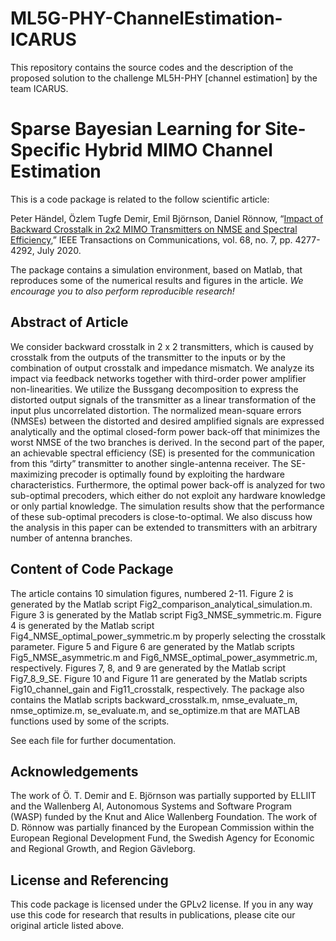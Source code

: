 # ML5G-PHY-ChannelEstimation-ICARUS
This repository contains the source codes and the description of the proposed solution to the challenge ML5H-PHY [channel estimation] by the team ICARUS. 

Sparse Bayesian Learning for Site-Specific Hybrid MIMO Channel Estimation
==================

This is a code package is related to the follow scientific article:

Peter Händel, Özlem Tugfe Demir, Emil Björnson, Daniel Rönnow, “[Impact of Backward Crosstalk in 2x2 MIMO Transmitters on NMSE and Spectral Efficiency](https://arxiv.org/pdf/1912.08528.pdf),” IEEE Transactions on Communications, vol. 68, no. 7, pp. 4277-4292, July 2020.

The package contains a simulation environment, based on Matlab, that reproduces some of the numerical results and figures in the article. *We encourage you to also perform reproducible research!*


## Abstract of Article

We consider backward crosstalk in 2 x 2 transmitters, which is caused by crosstalk from the outputs of the transmitter to the inputs or by the combination of output crosstalk and impedance mismatch. We analyze its impact via feedback networks together with third-order power amplifier non-linearities. We utilize the Bussgang decomposition to express the distorted output signals of the transmitter as a linear transformation of the input plus uncorrelated distortion. The normalized mean-square errors (NMSEs) between the distorted and desired amplified signals are expressed analytically and the optimal closed-form power back-off that minimizes the worst NMSE of the two branches is derived. In the second part of the paper, an achievable spectral efficiency (SE) is presented for the communication from this “dirty” transmitter to another single-antenna receiver. The SE-maximizing precoder is optimally found by exploiting the hardware characteristics. Furthermore, the optimal power back-off is analyzed for two sub-optimal precoders, which either do not exploit any hardware knowledge or only partial knowledge. The simulation results show that the performance of these sub-optimal precoders is close-to-optimal. We also discuss how the analysis in this paper can be extended to transmitters with an arbitrary number of antenna branches.


## Content of Code Package

The article contains 10 simulation figures, numbered 2-11. Figure 2 is generated by the Matlab script Fig2_comparison_analytical_simulation.m. Figure 3 is generated by the Matlab script Fig3_NMSE_symmetric.m. Figure 4 is generated by the Matlab script Fig4_NMSE_optimal_power_symmetric.m by properly selecting the crosstalk parameter. Figure 5 and Figure 6 are generated by the Matlab scripts Fig5_NMSE_asymmetric.m and Fig6_NMSE_optimal_power_asymmetric.m, respectively. Figures 7, 8, and 9 are generated by the Matlab script Fig7_8_9_SE. Figure 10 and Figure 11 are generated by the Matlab scripts Fig10_channel_gain and Fig11_crosstalk, respectively. The package also contains the Matlab scripts backward_crosstalk.m, nmse_evaluate_m, nmse_optimize.m, se_evaluate.m, and se_optimize.m that are MATLAB functions used by some of the scripts.

See each file for further documentation.


## Acknowledgements

The work of Ö. T. Demir and E. Björnson was partially supported by ELLIIT and the Wallenberg AI, Autonomous Systems and Software Program (WASP) funded by the Knut and Alice Wallenberg Foundation. The work of D. Rönnow was partially financed by the European Commission within the European Regional Development Fund, the Swedish Agency for Economic and Regional Growth, and Region Gävleborg.


## License and Referencing

This code package is licensed under the GPLv2 license. If you in any way use this code for research that results in publications, please cite our original article listed above.
